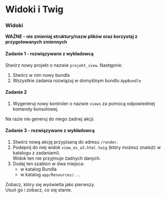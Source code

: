 #  Widoki i Twig
### Widoki

**WAŻNE -  nie zmieniaj struktury/nazw plików oraz korzystaj z przygotowanych zmiennych**

#### Zadanie 1 - rozwiązywane z wykładowcą

Stwórz nowy projekt o nazwie `projekt_view`.
Następnie:
1. Stwórz w nim nowy bundla
1. Wszystkie zadania rozwiązuj w domyślnym bundlu `AppBundle`

#### Zadanie 2

1. Wygeneruj nowy kontroler o nazwie `views` za pomocą odpowiedniej komendy konsolowej.

Na razie nie generuj do niego żadnej akcji.  

#### Zadanie 3 - rozwiązywane z wykładowcą

1. Stwórz nową akcję przypisaną do adresu `/render`.
2. Podepnij do niej widok `view_ex_a3.html.twig` (który możesz znaleźć w katalogu z zadaniami).  
   Widok ten nie przyjmuje żadnych danych.
3. Dodaj ten szablon w dwa miejsca:
   * w katalog Bundla
   * w katalog `app/Resources/...`

Zobacz, który się wyświetla jako pierwszy.  
Usuń go i zobacz, co się stanie.
